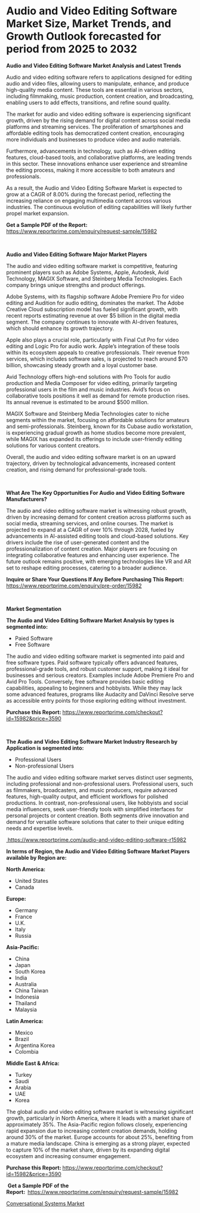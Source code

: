 <p><h1>Audio and Video Editing Software Market Size, Market Trends, and Growth Outlook forecasted for period from 2025 to 2032</h1></p><p><strong>Audio and Video Editing Software Market Analysis and Latest Trends</strong></p>
<p><p>Audio and video editing software refers to applications designed for editing audio and video files, allowing users to manipulate, enhance, and produce high-quality media content. These tools are essential in various sectors, including filmmaking, music production, content creation, and broadcasting, enabling users to add effects, transitions, and refine sound quality. </p><p>The market for audio and video editing software is experiencing significant growth, driven by the rising demand for digital content across social media platforms and streaming services. The proliferation of smartphones and affordable editing tools has democratized content creation, encouraging more individuals and businesses to produce video and audio materials. </p><p>Furthermore, advancements in technology, such as AI-driven editing features, cloud-based tools, and collaborative platforms, are leading trends in this sector. These innovations enhance user experience and streamline the editing process, making it more accessible to both amateurs and professionals. </p><p>As a result, the Audio and Video Editing Software Market is expected to grow at a CAGR of 8.00% during the forecast period, reflecting the increasing reliance on engaging multimedia content across various industries. The continuous evolution of editing capabilities will likely further propel market expansion.</p></p>
<p><strong>Get a Sample PDF of the Report:&nbsp;</strong> <a href="https://www.reportprime.com/enquiry/request-sample/15982?utm_campaign=2634&utm_medium=2&utm_source=Github&utm_content=ia&utm_term=20032025&utm_id=audio-and-video-editing-software">https://www.reportprime.com/enquiry/request-sample/15982</a></p>
<p>&nbsp;</p>
<p><strong>Audio and Video Editing Software Major Market Players</strong></p>
<p><p>The audio and video editing software market is competitive, featuring prominent players such as Adobe Systems, Apple, Autodesk, Avid Technology, MAGIX Software, and Steinberg Media Technologies. Each company brings unique strengths and product offerings.</p><p>Adobe Systems, with its flagship software Adobe Premiere Pro for video editing and Audition for audio editing, dominates the market. The Adobe Creative Cloud subscription model has fueled significant growth, with recent reports estimating revenue at over $5 billion in the digital media segment. The company continues to innovate with AI-driven features, which should enhance its growth trajectory.</p><p>Apple also plays a crucial role, particularly with Final Cut Pro for video editing and Logic Pro for audio work. Apple’s integration of these tools within its ecosystem appeals to creative professionals. Their revenue from services, which includes software sales, is projected to reach around $70 billion, showcasing steady growth and a loyal customer base.</p><p>Avid Technology offers high-end solutions with Pro Tools for audio production and Media Composer for video editing, primarily targeting professional users in the film and music industries. Avid’s focus on collaborative tools positions it well as demand for remote production rises. Its annual revenue is estimated to be around $500 million.</p><p>MAGIX Software and Steinberg Media Technologies cater to niche segments within the market, focusing on affordable solutions for amateurs and semi-professionals. Steinberg, known for its Cubase audio workstation, is experiencing gradual growth as home studios become more prevalent, while MAGIX has expanded its offerings to include user-friendly editing solutions for various content creators.</p><p>Overall, the audio and video editing software market is on an upward trajectory, driven by technological advancements, increased content creation, and rising demand for professional-grade tools.</p></p>
<p>&nbsp;</p>
<p><strong>What Are The Key Opportunities For Audio and Video Editing Software Manufacturers?</strong></p>
<p><p>The audio and video editing software market is witnessing robust growth, driven by increasing demand for content creation across platforms such as social media, streaming services, and online courses. The market is projected to expand at a CAGR of over 10% through 2028, fueled by advancements in AI-assisted editing tools and cloud-based solutions. Key drivers include the rise of user-generated content and the professionalization of content creation. Major players are focusing on integrating collaborative features and enhancing user experience. The future outlook remains positive, with emerging technologies like VR and AR set to reshape editing processes, catering to a broader audience.</p></p>
<p><strong>Inquire or Share Your Questions If Any Before Purchasing This Report:</strong> <a href="https://www.reportprime.com/enquiry/pre-order/15982?utm_campaign=2634&utm_medium=2&utm_source=Github&utm_content=ia&utm_term=20032025&utm_id=audio-and-video-editing-software">https://www.reportprime.com/enquiry/pre-order/15982</a></p>
<p>&nbsp;</p>
<p><strong>Market Segmentation</strong></p>
<p><strong>The Audio and Video Editing Software Market Analysis by types is segmented into:</strong></p>
<p><ul><li>Paied Software</li><li>Free Software</li></ul></p>
<p><p>The audio and video editing software market is segmented into paid and free software types. Paid software typically offers advanced features, professional-grade tools, and robust customer support, making it ideal for businesses and serious creators. Examples include Adobe Premiere Pro and Avid Pro Tools. Conversely, free software provides basic editing capabilities, appealing to beginners and hobbyists. While they may lack some advanced features, programs like Audacity and DaVinci Resolve serve as accessible entry points for those exploring editing without investment.</p></p>
<p><strong>Purchase this Report:&nbsp;</strong><a href="https://www.reportprime.com/checkout?id=15982&price=3590&utm_campaign=2634&utm_medium=2&utm_source=Github&utm_content=ia&utm_term=20032025&utm_id=audio-and-video-editing-software">https://www.reportprime.com/checkout?id=15982&price=3590</a></p>
<p>&nbsp;</p>
<p><strong>The Audio and Video Editing Software Market Industry Research by Application is segmented into:</strong></p>
<p><ul><li>Professional Users</li><li>Non-professional Users</li></ul></p>
<p><p>The audio and video editing software market serves distinct user segments, including professional and non-professional users. Professional users, such as filmmakers, broadcasters, and music producers, require advanced features, high-quality output, and efficient workflows for polished productions. In contrast, non-professional users, like hobbyists and social media influencers, seek user-friendly tools with simplified interfaces for personal projects or content creation. Both segments drive innovation and demand for versatile software solutions that cater to their unique editing needs and expertise levels.</p></p>
<p><a href="https://www.reportprime.com/audio-and-video-editing-software-r15982?utm_campaign=2634&utm_medium=2&utm_source=Github&utm_content=ia&utm_term=20032025&utm_id=audio-and-video-editing-software">&nbsp;https://www.reportprime.com/audio-and-video-editing-software-r15982</a></p>
<p><strong>In terms of Region, the Audio and Video Editing Software Market Players available by Region are:</strong></p>
<p>
    <p> <strong> North America: </strong>
        <ul>
            <li>United States</li>
            <li>Canada</li>
        </ul>
        </p> 
    <p> <strong> Europe: </strong>
        <ul>
            <li>Germany</li>
            <li>France</li>
            <li>U.K.</li>
            <li>Italy</li>
            <li>Russia</li>
        </ul>
        </p> 
    <p> <strong> Asia-Pacific: </strong>
        <ul>
            <li>China</li>
            <li>Japan</li>
            <li>South Korea</li>
            <li>India</li>
            <li>Australia</li>
            <li>China Taiwan</li>
            <li>Indonesia</li>
            <li>Thailand</li>
            <li>Malaysia</li>
        </ul>
        </p> 
    <p> <strong> Latin America: </strong>
        <ul>
            <li>Mexico</li>
            <li>Brazil</li>
            <li>Argentina Korea</li>
            <li>Colombia</li>
        </ul>
        </p> 
    <p> <strong> Middle East & Africa: </strong>
        <ul>
            <li>Turkey</li>
            <li>Saudi</li>
            <li>Arabia</li>
            <li>UAE</li>
            <li>Korea</li>
        </ul>
    </p>
    </p>
<p><p>The global audio and video editing software market is witnessing significant growth, particularly in North America, where it leads with a market share of approximately 35%. The Asia-Pacific region follows closely, experiencing rapid expansion due to increasing content creation demands, holding around 30% of the market. Europe accounts for about 25%, benefiting from a mature media landscape. China is emerging as a strong player, expected to capture 10% of the market share, driven by its expanding digital ecosystem and increasing consumer engagement.</p></p>
<p><strong>Purchase this Report: </strong><a href="https://www.reportprime.com/checkout?id=15982&price=3590&utm_campaign=2634&utm_medium=2&utm_source=Github&utm_content=ia&utm_term=20032025&utm_id=audio-and-video-editing-software">https://www.reportprime.com/checkout?id=15982&price=3590</a></p>
<p>&nbsp;<strong>Get a Sample PDF of the Report:&nbsp;&nbsp;</strong><a href="https://www.reportprime.com/enquiry/request-sample/15982?utm_campaign=2634&utm_medium=2&utm_source=Github&utm_content=ia&utm_term=20032025&utm_id=audio-and-video-editing-software">https://www.reportprime.com/enquiry/request-sample/15982</a></p>
<p><strong></strong></p>
<p><p><a href="https://github.com/bramsklizas/Market-Research-Report-List-1/blob/main/conversational-systems-market.md?utm_campaign=2634&utm_medium=2&utm_source=Github&utm_content=ia&utm_term=20032025&utm_id=audio-and-video-editing-software">Conversational Systems Market</a></p></p>